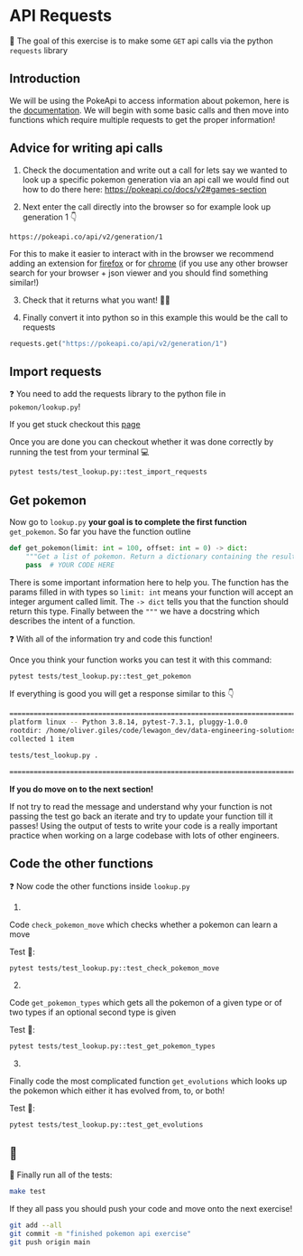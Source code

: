 # API Requests

🎯 The goal of this exercise is to make some `GET` api calls via the python `requests` library

## Introduction


We will be using the PokeApi to access information about pokemon, here is the [documentation](https://pokeapi.co/docs/v2). We will begin with some basic calls and then move into functions which require multiple requests to get the proper information!

## Advice for writing api calls

1. Check the documentation and write out a call for lets say we wanted to look up a specific pokemon generation via an api call we would find out how to do there here: https://pokeapi.co/docs/v2#games-section

2. Next enter the call directly into the browser so for example look up generation 1 👇

```
https://pokeapi.co/api/v2/generation/1
```

For this to make it easier to interact with in the browser we recommend adding an extension for [firefox](https://addons.mozilla.org/en-GB/firefox/addon/jsonview/) or for [chrome](https://chrome.google.com/webstore/detail/json-viewer/gbmdgpbipfallnflgajpaliibnhdgobh) (if you use any other browser search for your browser + json viewer and you should find something similar!)

3. Check that it returns what you want! 🕵️‍♀️

4. Finally convert it into python so in this example this would be the call to requests

```python
requests.get("https://pokeapi.co/api/v2/generation/1")
```

## Import requests

❓ You need to add the requests library to the python file in `pokemon/lookup.py`!

If you get stuck checkout this [page](https://requests.readthedocs.io/en/latest/user/quickstart/)

Once you are done you can checkout whether it was done correctly by running the test from your terminal 💻

```bash
pytest tests/test_lookup.py::test_import_requests
```

## Get pokemon

Now go to `lookup.py` **your goal is to complete the first function** `get_pokemon`.
So far you have the function outline

```python
def get_pokemon(limit: int = 100, offset: int = 0) -> dict:
    """Get a list of pokemon. Return a dictionary containing the results. Limit the results to `limit` and offset by `offset`"""
    pass  # YOUR CODE HERE
```

There is some important information here to help you. The function has the params filled in with types so `limit: int` means your function will accept an integer argument called limit. The `-> dict` tells you that the function should return this type. Finally between the `"""` we have a docstring which describes the intent of a function.

❓ With all of the information try and code this function!

Once you think your function works you can test it with this command:

```bash
pytest tests/test_lookup.py::test_get_pokemon
```

If everything is good you will get a response similar to this 👇

```bash
============================================================================================================== test session starts ===============================================================================================================
platform linux -- Python 3.8.14, pytest-7.3.1, pluggy-1.0.0
rootdir: /home/oliver.giles/code/lewagon_dev/data-engineering-solutions/01-Software-Engineering-Best-Practices/02-Python-For-Data-Engineering/01-API-Requests
collected 1 item

tests/test_lookup.py .                                                                                                                                                                                                                     [100%]

=============================================================================================================== 1 passed in 0.60s ================================================================================================================
```

**If you do move on to the next section!**

If not try to read the message and understand why your function is not passing the test go back an iterate and try to update your function till it passes! Using the output of tests to write your code is a really important practice when working on a large codebase with lots of other engineers.

## Code the other functions

❓ Now code the other functions inside `lookup.py`

1.
Code `check_pokemon_move` which checks whether a pokemon can learn a move

Test 🧪:
```bash
pytest tests/test_lookup.py::test_check_pokemon_move
```
2.
Code `get_pokemon_types` which gets all the pokemon of a given type or of two types if an optional second type is given

Test 🧪:
```bash
pytest tests/test_lookup.py::test_get_pokemon_types
```
3.
Finally code the most complicated function `get_evolutions` which looks up the pokemon which either it has evolved from, to, or both!

Test 🧪:
```bash
pytest tests/test_lookup.py::test_get_evolutions
```

## 🏁

🚀 Finally run all of the tests:

```bash
make test
```

If they all pass you should push your code and move onto the next exercise!

```bash
git add --all
git commit -m "finished pokemon api exercise"
git push origin main
```
